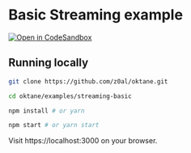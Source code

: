 # Basic Streaming example

[![Open in CodeSandbox][csb]][box]

## Running locally

```sh
git clone https://github.com/z0al/oktane.git

cd oktane/examples/streaming-basic

npm install # or yarn

npm start # or yarn start
```

Visit https://localhost:3000 on your browser.

[csb]: https://img.shields.io/badge/Open%20in-CodeSandbox-blue?style=flat-square&logo=codesandbox
[box]: https://codesandbox.io/s/github/z0al/oktane/tree/master/examples/streaming-basic
